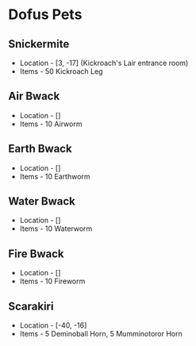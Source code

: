 # Dofus Pets

## Snickermite
- Location - [3, -17] (Kickroach's Lair entrance room)
- Items - 50 Kickroach Leg

## Air Bwack
- Location - []
- Items - 10 Airworm

## Earth Bwack
- Location - []
- Items - 10 Earthworm

## Water Bwack
- Location - []
- Items - 10 Waterworm

## Fire Bwack
- Location - []
- Items - 10 Fireworm

## Scarakiri
- Location - [-40, -16]
- Items - 5 Deminoball Horn, 5 Mumminotoror Horn
